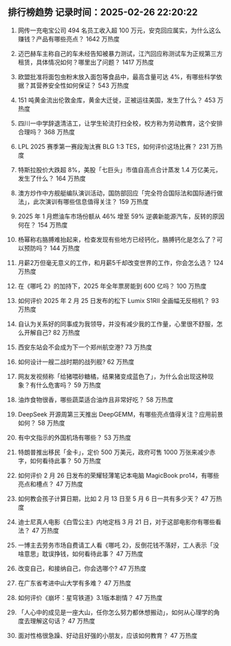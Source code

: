 
## 排行榜趋势 记录时间：2025-02-26 22:20:22
  
  1. 网传一充电宝公司 494 名员工收入超 100 万元，安克回应属实，为什么这么赚钱？产品有哪些亮点？ 1642 万热度
    
  2. 迈巴赫车主称自己的车未经告知被暴力测试，江汽回应称测试车为正规第三方租赁，具体情况如何？哪里出了问题？ 1417 万热度
    
  3. 欧盟批准将面包虫粉末放入面包等食品中，最高含量可达 4%，有哪些科学依据？其营养安全性如何保证？ 543 万热度
    
  4. 151 吨黄金流出伦敦金库，黄金大迁徙，正被运往美国，发生了什么？ 453 万热度
    
  5. 四川一中学辞退清洁工，让学生轮流打扫全校，校方称为劳动教育，这个安排合理吗？ 368 万热度
    
  6. LPL 2025 赛季第一赛段淘汰赛 BLG 1:3 TES，如何评价这场比赛？ 231 万热度
    
  7. 特斯拉股价大跌超 8%，美股「七巨头」市值自高点合计蒸发 1.4 万亿美元，发生了什么？ 164 万热度
    
  8. 澳方炒作中方舰艇编队演训活动，国防部回应「完全符合国际法和国际通行做法」，此次演训有哪些信息值得关注？ 159 万热度
    
  9. 2025 年 1 月燃油车市场份额从 46% 增至 59% 逆袭新能源汽车，反转的原因何在？ 154 万热度
    
  10. 杨幂称右胳膊难抬起来，检查发现有些地方已经钙化，胳膊钙化是怎么了？可以预防吗？ 144 万热度
    
  11. 月薪2万但毫无意义的工作，和月薪5千却改变世界的工作，你会怎么选？ 124 万热度
    
  12. 在《哪吒 2》的加持下，2025 年全年票房能到 600 亿吗？ 100 万热度
    
  13. 如何评价 2025 年 2 月 25 日发布的松下 Lumix S1RII 全画幅无反相机？ 93 万热度
    
  14. 自认为关系好的同事成为我领导，并没有减少我的工作量，心里很不舒服，怎么开解自己? 82 万热度
    
  15. 西安东站会不会成为下一个郑州航空港? 73 万热度
    
  16. 如何设计一艘二战时期的战列舰? 62 万热度
    
  17. 网友发视频称「给猪喂砂糖橘，结果猪变成蓝色了」，为什么会出现这种现象？有什么危害吗？ 59 万热度
    
  18. 油炸食物很香，哪些蔬菜适合油炸且非常好吃？ 58 万热度
    
  19. DeepSeek 开源周第三天推出 DeepGEMM，有哪些亮点值得关注？应用前景如何？ 58 万热度
    
  20. 有中文指示的外国机场有哪些？ 53 万热度
    
  21. 特朗普推出移民「金卡」，定价 500 万美元，政府可售 1000 万张来减少赤字，如何看待此事？ 50 万热度
    
  22. 如何评价 2 月 26 日发布的荣耀轻薄笔记本电脑 MagicBook pro14，有哪些亮点和槽点？ 47 万热度
    
  23. 如何教会孩子计算日期，比如 2 月 13 日至 5 月 6 日一共有多少天？ 47 万热度
    
  24. 迪士尼真人电影《白雪公主》内地定档 3 月 21 日，对于这部电影你有哪些看法？ 47 万热度
    
  25. 一博主去劳务市场自费请工人看《哪吒 2》，反倒花钱不落好，工人表示「没啥意思」耽误挣钱，如何看待此事？ 47 万热度
    
  26. 改变自己，和接纳自己，你会选哪个? 47 万热度
    
  27. 在广东省考进中山大学有多难？ 47 万热度
    
  28. 如何评价《崩坏：星穹铁道》3.1版本剧情？ 47 万热度
    
  29. 「人心中的成见是一座大山，任你怎么努力都休想搬动」，如何从心理学的角度去理解这句话？ 47 万热度
    
  30. 面对性格很急躁、好动且好强的小朋友，应该如何教育？ 47 万热度
    